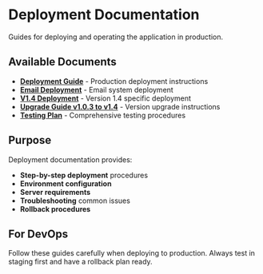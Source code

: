 # Deployment Documentation

Guides for deploying and operating the application in production.

## Available Documents

- **[Deployment Guide](deployment-guide.md)** - Production deployment instructions
- **[Email Deployment](email-deployment.md)** - Email system deployment
- **[V1.4 Deployment](v1.4-deployment.md)** - Version 1.4 specific deployment
- **[Upgrade Guide v1.0.3 to v1.4](upgrade-v1.0.3-to-v1.4.md)** - Version upgrade instructions
- **[Testing Plan](testing-plan.md)** - Comprehensive testing procedures

## Purpose

Deployment documentation provides:
- **Step-by-step deployment** procedures
- **Environment configuration**
- **Server requirements**
- **Troubleshooting** common issues
- **Rollback procedures**

## For DevOps

Follow these guides carefully when deploying to production. Always test in staging first and have a rollback plan ready.
